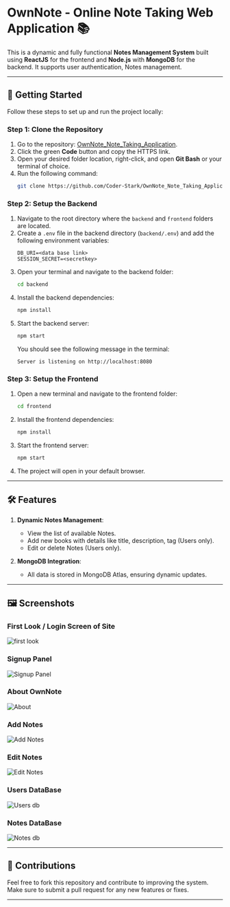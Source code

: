 
# OwnNote - Online Note Taking Web Application 📚

This is a dynamic and fully functional **Notes Management System** built using **ReactJS** for the frontend and **Node.js** with **MongoDB** for the backend. It supports user authentication, Notes management.

---

## 🚀 Getting Started

Follow these steps to set up and run the project locally:

### Step 1: Clone the Repository
1. Go to the repository: [OwnNote_Note_Taking_Application](https://github.com/Coder-Stark/OwnNote_Note_Taking_Application).
2. Click the green **Code** button and copy the HTTPS link.
3. Open your desired folder location, right-click, and open **Git Bash** or your terminal of choice.
4. Run the following command:
   ```bash
   git clone https://github.com/Coder-Stark/OwnNote_Note_Taking_Application
   ```

### Step 2: Setup the Backend
1. Navigate to the root directory where the `backend` and `frontend` folders are located.
2. Create a `.env` file in the backend directory (`backend/.env`) and add the following environment variables:
   ```env
   DB_URI=<data base link>
   SESSION_SECRET=<secretkey>
   ```
3. Open your terminal and navigate to the backend folder:
   ```bash
   cd backend
   ```
4. Install the backend dependencies:
   ```bash
   npm install
   ```
5. Start the backend server:
   ```bash
   npm start
   ```
   You should see the following message in the terminal:
   ```
   Server is listening on http://localhost:8080
   ```

### Step 3: Setup the Frontend
1. Open a new terminal and navigate to the frontend folder:
   ```bash
   cd frontend
   ```
2. Install the frontend dependencies:
   ```bash
   npm install
   ```
3. Start the frontend server:
   ```bash
   npm start
   ```
4. The project will open in your default browser.

---

## 🛠️ Features

1. **Dynamic Notes Management**:
   - View the list of available Notes.
   - Add new books with details like title, description, tag (Users only).
   - Edit or delete Notes (Users only).


2. **MongoDB Integration**:
   - All data is stored in MongoDB Atlas, ensuring dynamic updates.

---

## 🖼️ Screenshots

### First Look / Login Screen of Site
![first look](https://github.com/Coder-Stark/OwnNote_Note_Taking_Application/blob/master/home.png?raw=true)

### Signup Panel
![Signup Panel](https://github.com/Coder-Stark/OwnNote_Note_Taking_Application/blob/master/signup.png?raw=true)

### About OwnNote
![About](https://github.com/Coder-Stark/OwnNote_Note_Taking_Application/blob/master/about.png?raw=true)

### Add Notes
![Add Notes](https://github.com/Coder-Stark/OwnNote_Note_Taking_Application/blob/master/add%20note.png?raw=true)

### Edit Notes
![Edit Notes](https://github.com/Coder-Stark/OwnNote_Note_Taking_Application/blob/master/edit.png?raw=true)

### Users DataBase
![Users db](https://github.com/Coder-Stark/OwnNote_Note_Taking_Application/blob/master/db%20users.png?raw=true)

### Notes DataBase
![Notes db](https://github.com/Coder-Stark/OwnNote_Note_Taking_Application/blob/master/db%20notes.png?raw=true)


---

## 🤝 Contributions

Feel free to fork this repository and contribute to improving the system. Make sure to submit a pull request for any new features or fixes.

---
